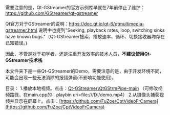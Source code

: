 需要注意的是，Qt-GStreamer的官方示例库早就在7年前停止了维护：https://github.com/GStreamer/qt-gstreamer

Qt官方对于GStreamer的说明：https://doc.qt.io/qt-6/qtmultimedia-gstreamer.html
说明中也提到"Seeking, playback rates, loop, switching sinks have known bugs."（Qt-GStreamer搜索、播放速率、循环、切换接收器均存在已知错误。)

因此，不管是对于初学者，还是注重开发效率的技术人员，**不建议使用Qt-GStreamer技术栈**

本文件夹下是一些Qt-GStreamer的Demo，需要注意的是，由于开发环境不同，可能会出现一些无法消除的报错弹窗(不影响功能使用)。

目录：
1.播放本地视频。点击：[Qt-GStreamer\QtGStrmPipe-main](https://github.com/FuZoe/qtAudioAndVideoStreamOutput/tree/main/Qt-GStreamer/QtGStrmPipe-main) （可修改视频路径，在main.cpp的：playbin uri=file:///D:/demo.mp4）
2.从摄像头捕获视频并显示在屏幕上。点击：[https://github.com/FuZoe/CptVideoFrCamera](https://github.com/FuZoe/CptVideoFrCamera)
